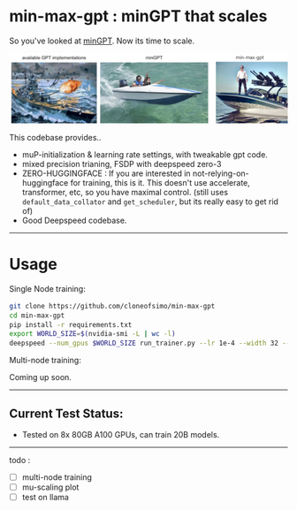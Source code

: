 # min-max-gpt : minGPT that scales

So you've looked at [minGPT](https://github.com/karpathy/minGPT). Now its time to scale.

<p align="center">
  <img src="mmgpt.png">
</p>


This codebase provides..
* muP-initialization & learning rate settings, with tweakable gpt code.
* mixed precision trianing, FSDP with deepspeed zero-3
* ZERO-HUGGINGFACE : If you are interested in not-relying-on-huggingface for training, this is it. This doesn't use accelerate, transformer, etc, so you have maximal control. (still uses `default_data_collator` and `get_scheduler`, but its really easy to get rid of)
* Good Deepspeed codebase.

---
# Usage

Single Node training:


```bash
git clone https://github.com/cloneofsimo/min-max-gpt
cd min-max-gpt
pip install -r requirements.txt
export WORLD_SIZE=$(nvidia-smi -L | wc -l)
deepspeed --num_gpus $WORLD_SIZE run_trainer.py --lr 1e-4 --width 32 --run_name "test"
```

Multi-node training:

Coming up soon.

---

## Current Test Status:

* Tested on 8x 80GB A100 GPUs, can train 20B models.


---

todo : 
- [ ] multi-node training
- [ ] mu-scaling plot
- [ ] test on llama 